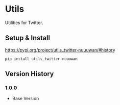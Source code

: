 # Utils

Utilities for Twitter.

## Setup & Install

https://pypi.org/project/utils_twitter-nuuuwan/#history

```
pip install utils_twitter-nuuuwan
```

## Version History

### 1.0.0 
* Base Version